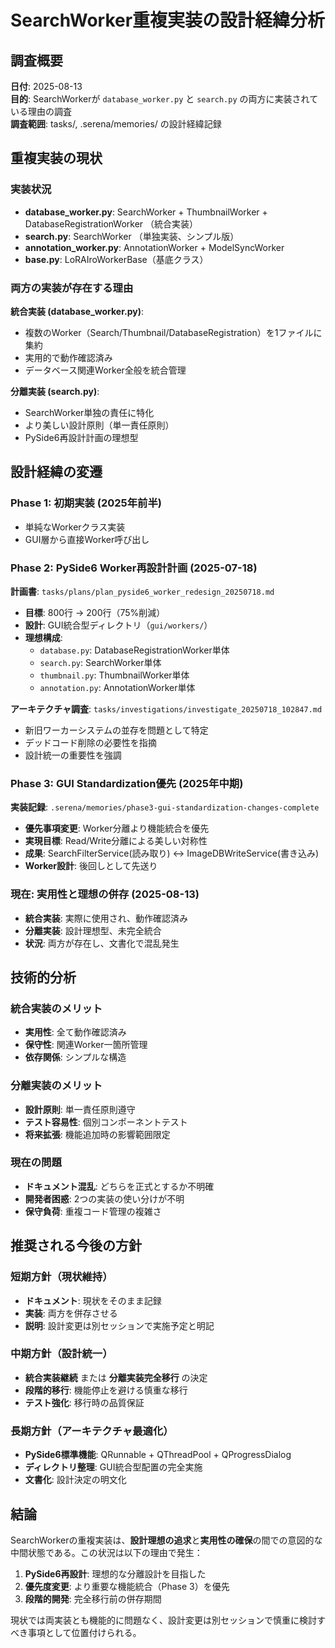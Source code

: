 # SearchWorker重複実装の設計経緯分析

## 調査概要
**日付**: 2025-08-13  
**目的**: SearchWorkerが `database_worker.py` と `search.py` の両方に実装されている理由の調査  
**調査範囲**: tasks/, .serena/memories/ の設計経緯記録

## 重複実装の現状

### 実装状況
- **database_worker.py**: SearchWorker + ThumbnailWorker + DatabaseRegistrationWorker （統合実装）
- **search.py**: SearchWorker （単独実装、シンプル版）
- **annotation_worker.py**: AnnotationWorker + ModelSyncWorker
- **base.py**: LoRAIroWorkerBase（基底クラス）

### 両方の実装が存在する理由
**統合実装 (database_worker.py)**:
- 複数のWorker（Search/Thumbnail/DatabaseRegistration）を1ファイルに集約
- 実用的で動作確認済み
- データベース関連Worker全般を統合管理

**分離実装 (search.py)**:
- SearchWorker単独の責任に特化
- より美しい設計原則（単一責任原則）
- PySide6再設計計画の理想型

## 設計経緯の変遷

### Phase 1: 初期実装 (2025年前半)
- 単純なWorkerクラス実装
- GUI層から直接Worker呼び出し

### Phase 2: PySide6 Worker再設計計画 (2025-07-18)
**計画書**: `tasks/plans/plan_pyside6_worker_redesign_20250718.md`
- **目標**: 800行 → 200行（75%削減）
- **設計**: GUI統合型ディレクトリ（`gui/workers/`）
- **理想構成**:
  - `database.py`: DatabaseRegistrationWorker単体
  - `search.py`: SearchWorker単体  
  - `thumbnail.py`: ThumbnailWorker単体
  - `annotation.py`: AnnotationWorker単体

**アーキテクチャ調査**: `tasks/investigations/investigate_20250718_102847.md`
- 新旧ワーカーシステムの並存を問題として特定
- デッドコード削除の必要性を指摘
- 設計統一の重要性を強調

### Phase 3: GUI Standardization優先 (2025年中期)
**実装記録**: `.serena/memories/phase3-gui-standardization-changes-complete`
- **優先事項変更**: Worker分離より機能統合を優先
- **実現目標**: Read/Write分離による美しい対称性
- **成果**: SearchFilterService(読み取り) ↔ ImageDBWriteService(書き込み)
- **Worker設計**: 後回しとして先送り

### 現在: 実用性と理想の併存 (2025-08-13)
- **統合実装**: 実際に使用され、動作確認済み
- **分離実装**: 設計理想型、未完全統合
- **状況**: 両方が存在し、文書化で混乱発生

## 技術的分析

### 統合実装のメリット
- **実用性**: 全て動作確認済み
- **保守性**: 関連Worker一箇所管理
- **依存関係**: シンプルな構造

### 分離実装のメリット
- **設計原則**: 単一責任原則遵守
- **テスト容易性**: 個別コンポーネントテスト
- **将来拡張**: 機能追加時の影響範囲限定

### 現在の問題
- **ドキュメント混乱**: どちらを正式とするか不明確
- **開発者困惑**: 2つの実装の使い分けが不明
- **保守負荷**: 重複コード管理の複雑さ

## 推奨される今後の方針

### 短期方針（現状維持）
- **ドキュメント**: 現状をそのまま記録
- **実装**: 両方を併存させる
- **説明**: 設計変更は別セッションで実施予定と明記

### 中期方針（設計統一）
- **統合実装継続** または **分離実装完全移行** の決定
- **段階的移行**: 機能停止を避ける慎重な移行
- **テスト強化**: 移行時の品質保証

### 長期方針（アーキテクチャ最適化）
- **PySide6標準機能**: QRunnable + QThreadPool + QProgressDialog
- **ディレクトリ整理**: GUI統合型配置の完全実施
- **文書化**: 設計決定の明文化

## 結論

SearchWorkerの重複実装は、**設計理想の追求**と**実用性の確保**の間での意図的な中間状態である。この状況は以下の理由で発生：

1. **PySide6再設計**: 理想的な分離設計を目指した
2. **優先度変更**: より重要な機能統合（Phase 3）を優先
3. **段階的開発**: 完全移行前の併存期間

現状では両実装とも機能的に問題なく、設計変更は別セッションで慎重に検討すべき事項として位置付けられる。